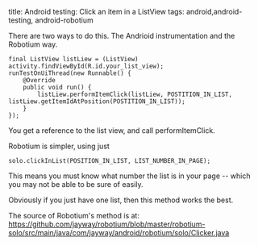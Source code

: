title: Android testing: Click an item in a ListView
tags: android,android-testing, android-robotium

There are two ways to do this. The Andrioid instrumentation and the Robotium way.

    final ListView listLiew = (ListView) activity.findViewById(R.id.your_list_view);
    runTestOnUiThread(new Runnable() {
    	@Override
    	public void run() {
    		listLiew.performItemClick(listLiew, POSTITION_IN_LIST, listLiew.getItemIdAtPosition(POSTITION_IN_LIST));
    	}
    });
    
You get a reference to the list view, and call performItemClick.

Robotium is simpler, using just 

    solo.clickInList(POSITION_IN_LIST, LIST_NUMBER_IN_PAGE); 
    
This means you must know what number the list is in your page -- which you may not be able to be sure of easily. 

Obviously if you just have one list, then this method works the best. 

The source of Robotium's method is at: https://github.com/jayway/robotium/blob/master/robotium-solo/src/main/java/com/jayway/android/robotium/solo/Clicker.java
